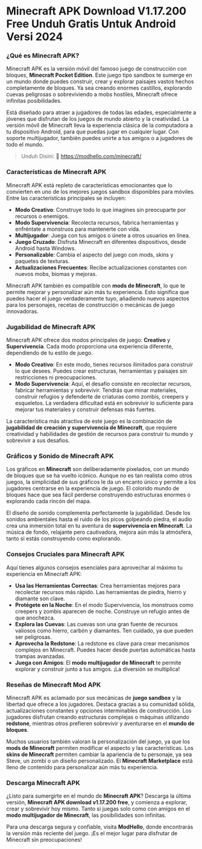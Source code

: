 # Minecraft APK Download V1.17.200 Free Unduh Gratis Untuk Android Versi 2024

### ¿Qué es Minecraft APK?

Minecraft APK es la versión móvil del famoso juego de construcción con bloques, **Minecraft Pocket Edition**. Este juego tipo sandbox te sumerge en un mundo donde puedes construir, crear y explorar paisajes vastos hechos completamente de bloques. Ya sea creando enormes castillos, explorando cuevas peligrosas o sobreviviendo a mobs hostiles, Minecraft ofrece infinitas posibilidades.

Está diseñado para atraer a jugadores de todas las edades, especialmente a jóvenes que disfrutan de los juegos de mundo abierto y la creatividad. La versión móvil de Minecraft lleva la experiencia clásica de la computadora a tu dispositivo Android, para que puedas jugar en cualquier lugar. Con soporte multijugador, también puedes unirte a tus amigos o a jugadores de todo el mundo.

>Unduh Disini: 👏 https://modhello.com/minecraft/

### Características de Minecraft APK

Minecraft APK está repleto de características emocionantes que lo convierten en uno de los mejores juegos sandbox disponibles para móviles. Entre las características principales se incluyen:

- **Modo Creativo**: Construye todo lo que imagines sin preocuparte por recursos o enemigos.  
- **Modo Supervivencia**: Recolecta recursos, fabrica herramientas y enfréntate a monstruos para mantenerte con vida.  
- **Multijugador**: Juega con tus amigos o únete a otros usuarios en línea.  
- **Juego Cruzado**: Disfruta Minecraft en diferentes dispositivos, desde Android hasta Windows.  
- **Personalizable**: Cambia el aspecto del juego con mods, skins y paquetes de texturas.  
- **Actualizaciones Frecuentes**: Recibe actualizaciones constantes con nuevos mobs, biomas y mejoras.

Minecraft APK también es compatible con **mods de Minecraft**, lo que te permite mejorar y personalizar aún más tu experiencia. Esto significa que puedes hacer el juego verdaderamente tuyo, añadiendo nuevos aspectos para los personajes, recetas de construcción o mecánicas de juego innovadoras.

### Jugabilidad de Minecraft APK

Minecraft APK ofrece dos modos principales de juego: **Creativo** y **Supervivencia**. Cada modo proporciona una experiencia diferente, dependiendo de tu estilo de juego.

- **Modo Creativo**: En este modo, tienes recursos ilimitados para construir lo que desees. Puedes crear estructuras, herramientas y paisajes sin restricciones ni preocupaciones.  
- **Modo Supervivencia**: Aquí, el desafío consiste en recolectar recursos, fabricar herramientas y sobrevivir. Tendrás que minar materiales, construir refugios y defenderte de criaturas como zombis, creepers y esqueletos. La verdadera dificultad está en sobrevivir lo suficiente para mejorar tus materiales y construir defensas más fuertes.

La característica más atractiva de este juego es la combinación de **jugabilidad de creación y supervivencia de Minecraft**, que requiere creatividad y habilidades de gestión de recursos para construir tu mundo y sobrevivir a sus desafíos.

### Gráficos y Sonido de Minecraft APK

Los gráficos en **Minecraft** son deliberadamente pixelados, con un mundo de bloques que se ha vuelto icónico. Aunque no es tan realista como otros juegos, la simplicidad de sus gráficos le da un encanto único y permite a los jugadores centrarse en la experiencia de juego. El colorido mundo de bloques hace que sea fácil perderse construyendo estructuras enormes o explorando cada rincón del mapa.

El diseño de sonido complementa perfectamente la jugabilidad. Desde los sonidos ambientales hasta el ruido de los picos golpeando piedra, el audio crea una inmersión total en tu aventura de **supervivencia en Minecraft**. La música de fondo, relajante pero cautivadora, mejora aún más la atmósfera, tanto si estás construyendo como explorando.

### Consejos Cruciales para Minecraft APK

Aquí tienes algunos consejos esenciales para aprovechar al máximo tu experiencia en Minecraft APK:

- **Usa las Herramientas Correctas**: Crea herramientas mejores para recolectar recursos más rápido. Las herramientas de piedra, hierro y diamante son clave.  
- **Protégete en la Noche**: En el modo Supervivencia, los monstruos como creepers y zombis aparecen de noche. Construye un refugio antes de que anochezca.  
- **Explora las Cuevas**: Las cuevas son una gran fuente de recursos valiosos como hierro, carbón y diamantes. Ten cuidado, ya que pueden ser peligrosas.  
- **Aprovecha la Redstone**: La redstone es clave para crear mecanismos complejos en Minecraft. Puedes hacer desde puertas automáticas hasta trampas avanzadas.  
- **Juega con Amigos**: El **modo multijugador de Minecraft** te permite explorar y construir junto a tus amigos. ¡La diversión se multiplica!

### Reseñas de Minecraft Mod APK

Minecraft APK es aclamado por sus mecánicas de **juego sandbox** y la libertad que ofrece a los jugadores. Destaca gracias a su comunidad sólida, actualizaciones constantes y opciones interminables de construcción. Los jugadores disfrutan creando estructuras complejas o máquinas utilizando **redstone**, mientras otros prefieren sobrevivir y aventurarse en el **mundo de bloques**.

Muchos usuarios también valoran la personalización del juego, ya que los **mods de Minecraft** permiten modificar el aspecto y las características. Los **skins de Minecraft** permiten cambiar la apariencia de tu personaje, ya sea Steve, un zombi o un diseño personalizado. El **Minecraft Marketplace** está lleno de contenido para personalizar aún más tu experiencia.

### Descarga Minecraft APK

¿Listo para sumergirte en el mundo de **Minecraft APK**? Descarga la última versión, **Minecraft APK download v1.17.200 free**, y comienza a explorar, crear y sobrevivir hoy mismo. Tanto si juegas solo como con amigos en el **modo multijugador de Minecraft**, las posibilidades son infinitas.

Para una descarga segura y confiable, visita **ModHello**, donde encontrarás la versión más reciente del juego. ¡Es el mejor lugar para disfrutar de Minecraft sin preocupaciones!
